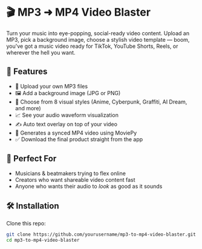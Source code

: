 # 🎬 MP3 ➜ MP4 Video Blaster

Turn your music into eye-popping, social-ready video content. Upload an MP3, pick a background image, choose a stylish video template — boom, you've got a music video ready for TikTok, YouTube Shorts, Reels, or wherever the hell you want.

## 🚀 Features

- 🎵 Upload your own MP3 files
- 🖼️ Add a background image (JPG or PNG)
- 🎨 Choose from 8 visual styles (Anime, Cyberpunk, Graffiti, AI Dream, and more)
- 📈 See your audio waveform visualization
- ✍️ Auto text overlay on top of your video
- 🎥 Generates a synced MP4 video using MoviePy
- ✅ Download the final product straight from the app

## 🧠 Perfect For

- Musicians & beatmakers trying to flex online  
- Creators who want shareable video content fast  
- Anyone who wants their audio to *look* as good as it sounds

## 🛠 Installation

Clone this repo:

```bash
git clone https://github.com/yourusername/mp3-to-mp4-video-blaster.git
cd mp3-to-mp4-video-blaster
